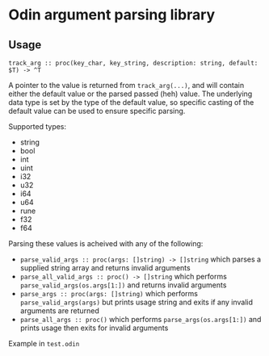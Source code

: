 # Odin argument parsing library

## Usage

`track_arg :: proc(key_char, key_string, description: string, default: $T) -> ^T`

A pointer to the value is returned from `track_arg(...)`, and will contain either the default
value or the parsed passed (heh) value. The underlying data type is set by the type of the default
value, so specific casting of the default value can be used to ensure specific parsing.

Supported types:
- string
- bool
- int
- uint
- i32
- u32
- i64
- u64
- rune
- f32
- f64

Parsing these values is acheived with any of the following:
- `parse_valid_args :: proc(args: []string) -> []string` which parses a supplied string array and returns
invalid arguments
- `parse_all_valid_args :: proc() -> []string` which performs `parse_valid_args(os.args[1:])` and returns
invalid arguments
- `parse_args :: proc(args: []string)` which performs `parse_valid_args(args)` but prints usage string and
exits if any invalid arguments are returned
- `parse_all_args :: proc()` which performs `parse_args(os.args[1:])` and prints usage then exits for
invalid arguments

Example in `test.odin`